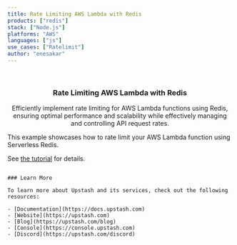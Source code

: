 ```yaml
---
title: Rate Limiting AWS Lambda with Redis
products: ["redis"]
stack: ["Node.js"]
platforms: "AWS"
languages: ["js"]
use_cases: ["Ratelimit"]
author: "enesakar"
---
```


<br />
<div align="center">

  <h3 align="center"> Rate Limiting AWS Lambda with Redis</h3>

  <p align="center">
    Efficiently implement rate limiting for AWS Lambda functions using Redis, ensuring optimal performance and scalability while effectively managing and controlling API request rates.
  </p>
</div>

This example showcases how to rate limit your AWS Lambda function using Serverless Redis.

See [the tutorial](https://docs.upstash.com/tutorials/rate-limiting) for details.

```

### Learn More

To learn more about Upstash and its services, check out the following resources:

- [Documentation](https://docs.upstash.com)
- [Website](https://upstash.com)
- [Blog](https://upstash.com/blog)
- [Console](https://console.upstash.com)
- [Discord](https://upstash.com/discord)

```
